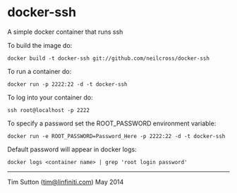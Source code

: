 docker-ssh
==========

A simple docker container that runs ssh

To build the image do:

```
docker build -t docker-ssh git://github.com/neilcross/docker-ssh
```

To run a container do:

```
docker run -p 2222:22 -d -t docker-ssh
```

To log into your container do:

```
ssh root@localhost -p 2222
```

To specify a password set the ROOT_PASSWORD environment variable:

```
docker run -e ROOT_PASSWORD=Password_Here -p 2222:22 -d -t docker-ssh
```

Default password will appear in docker logs:

```
docker logs <container name> | grep 'root login password'
```

-----------

Tim Sutton (tim@linfiniti.com)
May 2014
